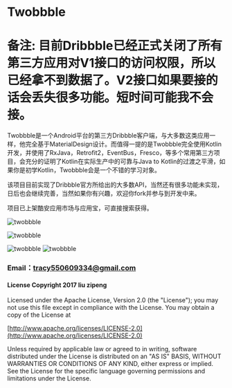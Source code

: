 # Twobbble

# 备注: 目前Dribbble已经正式关闭了所有第三方应用对V1接口的访问权限，所以已经拿不到数据了。V2接口如果要接的话会丢失很多功能。短时间可能我不会接。

Twobbble是一个Android平台的第三方Dribbble客户端，与大多数这类应用一样，他完全基于MaterialDesign设计。而值得一提的是Twobbble完全使用Kotlin开发，并使用了RxJava，Retrofit2，EventBus，Fresco，等多个常用第三方项目，会充分的证明了Kotlin在实际生产中的可靠与Java to Kotlin的过渡之平滑，如果你是初学Kotlin，Twobbble会是一个不错的学习对象。

该项目目前实现了Dribbble官方所给出的大多数API，当然还有很多功能未实现，日后也会继续完善，当然如果你有兴趣，欢迎你fork并参与到开发中来。

项目已上架酷安应用市场与应用宝，可直接搜索获得。

![twobbble](https://github.com/550609334/Twobbble/blob/master/image/image1.png?raw=true)  

![twobbble](https://github.com/550609334/Twobbble/blob/master/image/image2.png?raw=true)  

![twobbble](https://github.com/550609334/Twobbble/blob/master/image/image3.png?raw=true)    ![twobbble](https://github.com/550609334/Twobbble/blob/master/image/image4.png?raw=true)  

### Email：tracy550609334@gmail.com  

#### License Copyright 2017 liu zipeng

Licensed under the Apache License, Version 2.0 (the "License"); you may not use this file except in compliance with the License. You may obtain a copy of the License at

[http://www.apache.org/licenses/LICENSE-2.0](http://www.apache.org/licenses/LICENSE-2.0)

Unless required by applicable law or agreed to in writing, software distributed under the License is distributed on an "AS IS" BASIS, WITHOUT WARRANTIES OR CONDITIONS OF ANY KIND, either express or implied. See the License for the specific language governing permissions and limitations under the License.
